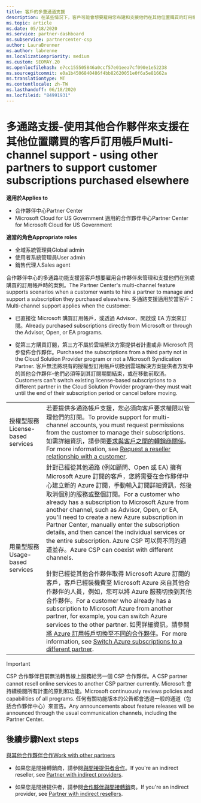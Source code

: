 ```yaml
---
title: 客戶的多重通道支援
description: 在某些情況下，客戶可能會想要雇用您布建和支援他們在其他位置購買的訂用帳戶。
ms.topic: article
ms.date: 05/18/2020
ms.service: partner-dashboard
ms.subservice: partnercenter-csp
author: LauraBrenner
ms.author: labrenne
ms.localizationpriority: medium
ms.custom: SEOMAY.20
ms.openlocfilehash: e7cc155505846a0ccf57e01eea7cf090e1e52238
ms.sourcegitcommit: e0a1b4506840486f4bb82620051e0f6a5e81662a
ms.translationtype: MT
ms.contentlocale: zh-TW
ms.lasthandoff: 06/18/2020
ms.locfileid: "84991931"
---
```

# <a name="multi-channel-support---using-other-partners-to-support-customer-subscriptions-purchased-elsewhere"></a><span data-ttu-id="c98e7-103">多通路支援-使用其他合作夥伴來支援在其他位置購買的客戶訂用帳戶</span><span class="sxs-lookup"><span data-stu-id="c98e7-103">Multi-channel support - using other partners to support customer subscriptions purchased elsewhere</span></span>

<span data-ttu-id="c98e7-104">**適用於**</span><span class="sxs-lookup"><span data-stu-id="c98e7-104">**Applies to**</span></span>

- <span data-ttu-id="c98e7-105">合作夥伴中心</span><span class="sxs-lookup"><span data-stu-id="c98e7-105">Partner Center</span></span>
- <span data-ttu-id="c98e7-106">Microsoft Cloud for US Government 適用的合作夥伴中心</span><span class="sxs-lookup"><span data-stu-id="c98e7-106">Partner Center for Microsoft Cloud for US Government</span></span>

<span data-ttu-id="c98e7-107">**適當的角色**</span><span class="sxs-lookup"><span data-stu-id="c98e7-107">**Appropriate roles**</span></span>

- <span data-ttu-id="c98e7-108">全域系統管理員</span><span class="sxs-lookup"><span data-stu-id="c98e7-108">Global admin</span></span>
- <span data-ttu-id="c98e7-109">使用者系統管理員</span><span class="sxs-lookup"><span data-stu-id="c98e7-109">User admin</span></span>
- <span data-ttu-id="c98e7-110">銷售代理人</span><span class="sxs-lookup"><span data-stu-id="c98e7-110">Sales agent</span></span>

<span data-ttu-id="c98e7-111">合作夥伴中心的多通路功能支援當客戶想要雇用合作夥伴來管理和支援他們在別處購買的訂用帳戶時的案例。</span><span class="sxs-lookup"><span data-stu-id="c98e7-111">The Partner Center's multi-channel feature supports scenarios when a customer wants to hire a partner to manage and support a subscription they purchased elsewhere.</span></span> <span data-ttu-id="c98e7-112">多通路支援適用於當客戶：</span><span class="sxs-lookup"><span data-stu-id="c98e7-112">Multi-channel support applies when the customer:</span></span>

- <span data-ttu-id="c98e7-113">已直接從 Microsoft 購買訂用帳戶，或透過 Advisor、開啟或 EA 方案來訂閱。</span><span class="sxs-lookup"><span data-stu-id="c98e7-113">Already purchased subscriptions directly from Microsoft or through the Advisor, Open, or EA programs.</span></span>

- <span data-ttu-id="c98e7-114">從第三方購買訂閱，第三方不屬於雲端解決方案提供者計畫或非 Microsoft 同步發佈合作夥伴。</span><span class="sxs-lookup"><span data-stu-id="c98e7-114">Purchased the subscriptions from a third party not in the Cloud Solution Provider program or not a Microsoft Syndication Partner.</span></span> <span data-ttu-id="c98e7-115">客戶無法將現有的授權型訂用帳戶切換到雲端解決方案提供者方案中的其他合作夥伴-他們必須等到其訂閱期間結束，或在移動前取消。</span><span class="sxs-lookup"><span data-stu-id="c98e7-115">Customers can't switch existing license-based subscriptions to a different partner in the Cloud Solution Provider program-they must wait until the end of their subscription period or cancel before moving.</span></span>

| | |
|---------|---------|
|<span data-ttu-id="c98e7-116">授權型服務</span><span class="sxs-lookup"><span data-stu-id="c98e7-116">License-based services</span></span>    | <span data-ttu-id="c98e7-117">若要提供多通路帳戶支援，您必須向客戶要求權限以管理他們的訂閱。</span><span class="sxs-lookup"><span data-stu-id="c98e7-117">To provide support for multi-channel accounts, you must request permissions from the customer to manage their subscriptions.</span></span> <span data-ttu-id="c98e7-118">如需詳細資訊，請參閱[要求與客戶之間的轉銷商關係](request-a-relationship-with-a-customer.md)。</span><span class="sxs-lookup"><span data-stu-id="c98e7-118">For more information, see [Request a reseller relationship with a customer](request-a-relationship-with-a-customer.md).</span></span>   |
|<span data-ttu-id="c98e7-119">用量型服務</span><span class="sxs-lookup"><span data-stu-id="c98e7-119">Usage-based services</span></span>     |  <span data-ttu-id="c98e7-120">針對已經從其他通路 (例如顧問、Open 或 EA) 擁有 Microsoft Azure 訂閱的客戶，您將需要在合作夥伴中心建立新的 Azure 訂閱，手動輸入訂閱詳細資訊，然後取消個別的服務或整個訂閱。</span><span class="sxs-lookup"><span data-stu-id="c98e7-120">For a customer who already has a subscription to Microsoft Azure from another channel, such as Advisor, Open, or EA, you'll need to create a new Azure subscription in Partner Center, manually enter the subscription details, and then cancel the individual services or the entire subscription.</span></span> <span data-ttu-id="c98e7-121">Azure CSP 可以與不同的通道並存。</span><span class="sxs-lookup"><span data-stu-id="c98e7-121">Azure CSP can coexist with different channels.</span></span><br/><br/> <span data-ttu-id="c98e7-122">針對已經從其他合作夥伴取得 Microsoft Azure 訂閱的客戶，客戶已經裝機費至 Microsoft Azure 來自其他合作夥伴的人員，例如，您可以將 Azure 服務切換到其他合作夥伴。</span><span class="sxs-lookup"><span data-stu-id="c98e7-122">For a customer who already has a subscription to Microsoft Azure from another partner, for example, you can switch Azure services to the other partner.</span></span>  <span data-ttu-id="c98e7-123">如需詳細資訊，請參閱[將 Azure 訂用帳戶切換至不同的合作夥伴](switch-azure-subscriptions-to-a-different-partner.md)。</span><span class="sxs-lookup"><span data-stu-id="c98e7-123">For more information, see [Switch Azure subscriptions to a different partner](switch-azure-subscriptions-to-a-different-partner.md).</span></span> |

> [!IMPORTANT]  
> <span data-ttu-id="c98e7-124">CSP 合作夥伴目前無法轉售線上服務給另一個 CSP 合作夥伴。</span><span class="sxs-lookup"><span data-stu-id="c98e7-124">A CSP partner cannot resell online services to another CSP partner currently.</span></span> <span data-ttu-id="c98e7-125">Microsoft 會持續檢閱所有計畫的原則和功能。</span><span class="sxs-lookup"><span data-stu-id="c98e7-125">Microsoft continuously reviews policies and capabilities of all programs.</span></span> <span data-ttu-id="c98e7-126">任何有關功能版本的公告都會透過一般的通道（包括合作夥伴中心）來宣告。</span><span class="sxs-lookup"><span data-stu-id="c98e7-126">Any announcements about feature releases will be announced through the usual communication channels, including the Partner Center.</span></span>

## <a name="next-steps"></a><span data-ttu-id="c98e7-127">後續步驟</span><span class="sxs-lookup"><span data-stu-id="c98e7-127">Next steps</span></span>

[<span data-ttu-id="c98e7-128">與其他合作夥伴合作</span><span class="sxs-lookup"><span data-stu-id="c98e7-128">Work with other partners</span></span>](work-with-other-partners.md)

- <span data-ttu-id="c98e7-129">如果您是間接轉銷商，請參閱[與間接提供者合作](indirect-reseller-tasks-in-partner-center.md)。</span><span class="sxs-lookup"><span data-stu-id="c98e7-129">If you're an indirect reseller, see [Partner with indirect providers](indirect-reseller-tasks-in-partner-center.md).</span></span>

- <span data-ttu-id="c98e7-130">如果您是間接提供者，請參閱[合作夥伴與間接轉銷](indirect-provider-tasks-in-partner-center.md)商。</span><span class="sxs-lookup"><span data-stu-id="c98e7-130">If you're an indirect provider, see [Partner with indirect resellers](indirect-provider-tasks-in-partner-center.md).</span></span>
